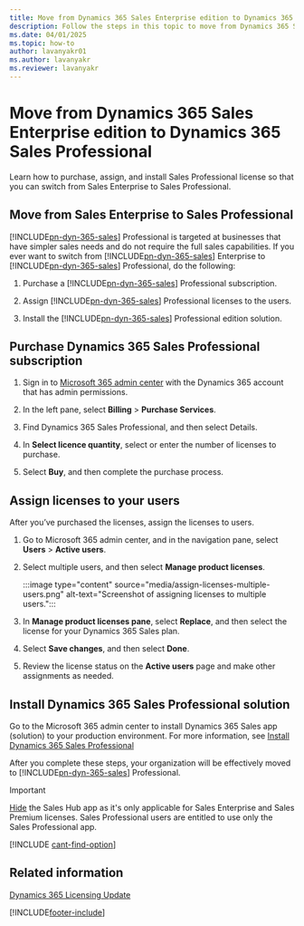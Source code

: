 ```yaml
---
title: Move from Dynamics 365 Sales Enterprise edition to Dynamics 365 Sales Professional
description: Follow the steps in this topic to move from Dynamics 365 Sales Enterprise edition to Dynamics 365 Sales Professional.
ms.date: 04/01/2025
ms.topic: how-to
author: lavanyakr01
ms.author: lavanyakr
ms.reviewer: lavanyakr
---
```

# Move from Dynamics 365 Sales Enterprise edition to Dynamics 365 Sales Professional 

Learn how to purchase, assign, and install Sales Professional license so that you can switch from Sales Enterprise to Sales Professional.

## Move from Sales Enterprise to Sales Professional

[!INCLUDE[pn-dyn-365-sales](../includes/pn-dyn-365-sales.md)] Professional is targeted at businesses that have simpler sales needs and do not require the full sales capabilities. If you ever want to switch from [!INCLUDE[pn-dyn-365-sales](../includes/pn-dyn-365-sales.md)] Enterprise to [!INCLUDE[pn-dyn-365-sales](../includes/pn-dyn-365-sales.md)] Professional, do the following:

1.	Purchase a [!INCLUDE[pn-dyn-365-sales](../includes/pn-dyn-365-sales.md)] Professional subscription.

2.	Assign [!INCLUDE[pn-dyn-365-sales](../includes/pn-dyn-365-sales.md)] Professional licenses to the users.

3.	Install the [!INCLUDE[pn-dyn-365-sales](../includes/pn-dyn-365-sales.md)] Professional edition solution.


## Purchase Dynamics 365 Sales Professional subscription

1.  Sign in to [Microsoft 365 admin center](https://admin.microsoft.com) with the Dynamics 365 account that has admin permissions.

2.  In the left pane, select **Billing** > **Purchase Services**.  

3.  Find Dynamics 365 Sales Professional, and then select Details.

4. In **Select licence quantity**, select or enter the number of licenses to purchase.

5. Select **Buy**, and then complete the purchase process.


## Assign licenses to your users

After you’ve purchased the licenses, assign the licenses to users. 

1.	Go to Microsoft 365 admin center, and in the navigation pane, select **Users** > **Active users**.

2.	Select multiple users, and then select **Manage product licenses**. 
    
    :::image type="content" source="media/assign-licenses-multiple-users.png" alt-text="Screenshot of assigning licenses to multiple users.":::

3.	In **Manage product licenses pane**, select **Replace**, and then select the license for your Dynamics 365 Sales plan. 

4.	Select **Save changes**, and then select **Done**. 

5.	Review the license status on the **Active users** page and make other assignments as needed. 

## Install Dynamics 365 Sales Professional solution

Go to the Microsoft 365 admin center to install Dynamics 365 Sales app (solution) to your production environment. For more information, see [Install Dynamics 365 Sales Professional](../sales-professional/provision-sales-professional-instance.md#install-app)

After you complete these steps, your organization will be effectively moved to [!INCLUDE[pn-dyn-365-sales](../includes/pn-dyn-365-sales.md)] Professional.

> [!IMPORTANT]
> [Hide](/power-apps/maker/model-driven-apps/deactivate-app) the Sales Hub app as it's only applicable for Sales Enterprise and Sales Premium licenses. Sales Professional users are entitled to use only the Sales Professional app.

[!INCLUDE [cant-find-option](../includes/cant-find-option.md)]

## Related information

[Dynamics 365 Licensing Update](/dynamics365/licensing/update)


[!INCLUDE[footer-include](../includes/footer-banner.md)]
